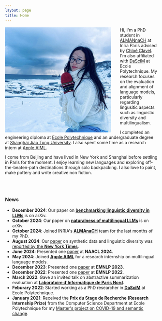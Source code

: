 ```yaml
---
layout: page
title: Home
---
```



<img align="left" style="padding-right: 30px; width: 350px" src="pic_mx.jpg">

Hi, I'm a PhD student in [ALMANnaCH](https://almanach.inria.fr/index-fr.html) at Inria Paris advised by [Chloé Clavel](https://clavel.wp.imt.fr/). I'm also affiliated with [DaSciM](https://www.lix.polytechnique.fr/dascim/) at Ecole Polytechnique. My research focuses on the evaluation and alignment of language models, particularly regarding lingusitic aspects such as linguistic diversity and multilingualism.

I completed an engineering diploma at [Ecole Polytechnique](https://www.polytechnique.edu/) and an undergraduate degree at [Shanghai Jiao Tong University](https://en.sjtu.edu.cn/). I also spent some time as a research intern at [Apple AIML](https://machinelearning.apple.com/).

I come from Beijing and have lived in New York and Shanghai before settling in Paris for the moment. I enjoy learning new languages and exploring off-the-beaten-path destinations through solo backpacking. I also love to paint, make pottery and write creative non fiction.

<br>
<br>


### News

* **December 2024**: Our paper on **[benchmarking linguistic diversity in LLMs](https://arxiv.org/abs/2412.10271)** is on arXiv.
* **October 2024**: Our paper on **[naturalness of multilingual LLMs](https://arxiv.org/abs/2410.15956)** is on arXiv.
* **October 2024**: Joined INRIA's **[ALMAnaCH](https://almanach.inria.fr/index-fr.html)** team for the last months of my PhD.
* **August 2024**: Our [paper](https://arxiv.org/abs/2311.09807) on synthetic data and linguistic diversity was [reported by the **New York Times**](https://www.nytimes.com/interactive/2024/08/26/upshot/ai-synthetic-data.html?unlocked_article_code=1.F04.kJ4l.YL3ADZ0eRmy4).
* **June 2024**: Presented one [paper](https://arxiv.org/abs/2311.09807) at **NAACL 2024**.
* **May 2024**: Joined **[Apple AIML](https://machinelearning.apple.com/)** for a research internship on multilingual language models.
* **December 2023**: Presented one [paper](https://arxiv.org/abs/2311.11967) at **EMNLP 2023**.
* **December 2022**: Presented one [paper](https://arxiv.org/abs/2210.17378) at **EMNLP 2022**.
* **March 2022**: Gave an invited talk on abstractive summarization evaluation at **[Laboratoire d'Informatique de Paris Nord](https://lipn.univ-paris13.fr)**.
* **Feburary 2022**: Started working as a PhD researcher in **[DaSciM](https://www.lix.polytechnique.fr/dascim/)** at Ecole Polytechnique.
* **January 2021**: Received the **Prix du Stage de Recherche (Research Internship Prize)** from the Computer Science Department at Ecole Polytechnique for my [Master's project on COVID-19 and semantic change](https://arxiv.org/abs/2102.07836).
